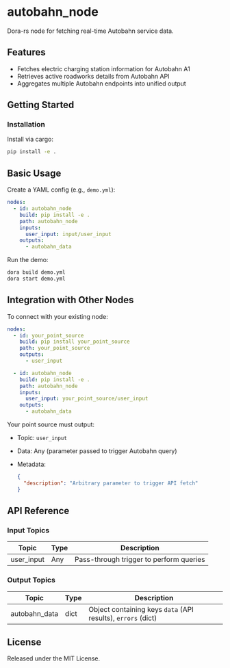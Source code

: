 # autobahn_node

Dora-rs node for fetching real-time Autobahn service data.

## Features
- Fetches electric charging station information for Autobahn A1
- Retrieves active roadworks details from Autobahn API
- Aggregates multiple Autobahn endpoints into unified output

## Getting Started

### Installation
Install via cargo:
```bash
pip install -e .
````

## Basic Usage

Create a YAML config (e.g., `demo.yml`):

```yaml
nodes:
  - id: autobahn_node
    build: pip install -e .
    path: autobahn_node
    inputs:
      user_input: input/user_input
    outputs:
      - autobahn_data
```

Run the demo:

```bash
dora build demo.yml
dora start demo.yml
```

## Integration with Other Nodes

To connect with your existing node:

```yaml
nodes:
  - id: your_point_source
    build: pip install your_point_source
    path: your_point_source
    outputs:
      - user_input

  - id: autobahn_node
    build: pip install -e .
    path: autobahn_node
    inputs:
      user_input: your_point_source/user_input
    outputs:
      - autobahn_data
```

Your point source must output:

* Topic: `user_input`
* Data: Any (parameter passed to trigger Autobahn query)
* Metadata:

  ```json
  {
    "description": "Arbitrary parameter to trigger API fetch"
  }
  ```

## API Reference

### Input Topics

| Topic      | Type       | Description                             |
| ---------- | ---------- | --------------------------------------- |
| user_input | Any        | Pass-through trigger to perform queries |

### Output Topics

| Topic         | Type   | Description                                                   |
| ------------- | ------ | ------------------------------------------------------------- |
| autobahn_data | dict   | Object containing keys `data` (API results), `errors` (dict)  |

## License

Released under the MIT License.

